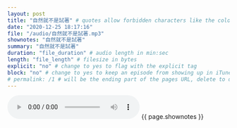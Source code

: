 ```yaml
---
layout: post
title: "自然就不是試著" # quotes allow forbidden characters like the colon
date: "2020-12-25 18:17:16"
file: "/audio/自然就不是試著.mp3"
shownotes: "自然就不是試著"
summary: "自然就不是試著"
duration: "file_duration" # audio length in min:sec
length: "file_length" # filesize in bytes
explicit: "no" # change to yes to flag with the explicit tag
block: "no" # change to yes to keep an episode from showing up in iTunes
# permalink: /1 # will be the ending part of the pages URL, delete to default to the title
---
```


<audio controls>
<source src="{{site.url}}{{site.baseurl}}{{ page.file }}" type="audio/x-mp3">
Your browser does not support the audio element.
</audio>
{{ page.shownotes }}

